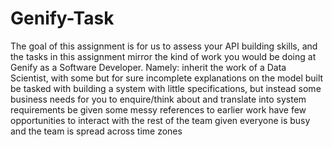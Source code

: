 # Genify-Task
The goal of this assignment is for us to assess your API building skills, and the tasks in this assignment mirror the kind of work
you would be doing at Genify as a Software Developer. Namely:
inherit the work of a Data Scientist, with some but for sure incomplete explanations on the model built
be tasked with building a system with little specifications, but instead some business needs for you to enquire/think about
and translate into system requirements
be given some messy references to earlier work
have few opportunities to interact with the rest of the team given everyone is busy and the team is spread across time
zones
